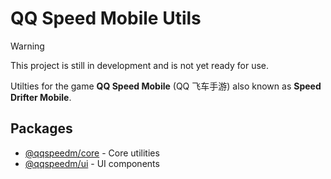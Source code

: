 # QQ Speed Mobile Utils

> [!warning]
>
> This project is still in development and is not yet ready for use.

Utilties for the game **QQ Speed Mobile** (QQ 飞车手游) also known as **Speed Drifter Mobile**.

## Packages

- [@qqspeedm/core](./packages/core/) - Core utilities
- [@qqspeedm/ui](./packages/ui/) - UI components
